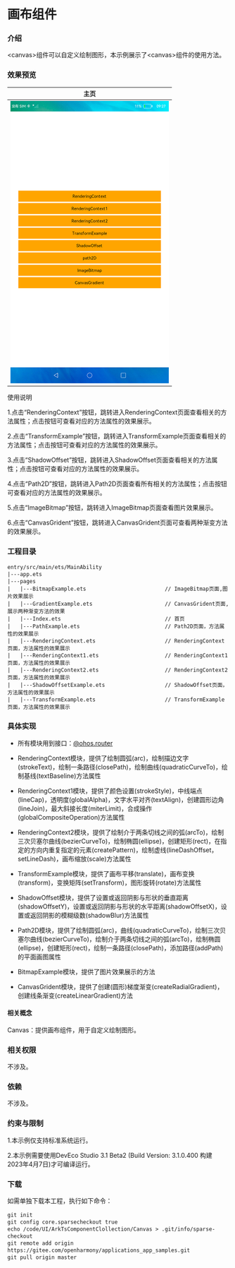 # 画布组件

### 介绍

<canvas\>组件可以自定义绘制图形，本示例展示了<canvas\>组件的使用方法。

### 效果预览

|               主页              |
|--------------------------------|
|![](screenshots/device/main.png) |

使用说明

1.点击“RenderingContext”按钮，跳转进入RenderingContext页面查看相关的方法属性；点击按钮可查看对应的方法属性的效果展示。

2.点击“TransformExample”按钮，跳转进入TransformExample页面查看相关的方法属性；点击按钮可查看对应的方法属性的效果展示。

3.点击“ShadowOffset”按钮，跳转进入ShadowOffset页面查看相关的方法属性；点击按钮可查看对应的方法属性的效果展示。

4.点击“Path2D”按钮，跳转进入Path2D页面查看所有相关的方法属性；点击按钮可查看对应的方法属性的效果展示。

5.点击“ImageBitmap”按钮，跳转进入ImageBitmap页面查看图片效果展示。

6.点击“CanvasGrident”按钮，跳转进入CanvasGrident页面可查看两种渐变方法的效果展示。

### 工程目录
```
entry/src/main/ets/MainAbility
|---app.ets
|---pages
|   |---BitmapExample.ets                         // ImageBitmap页面,图片效果展示
|   |---GradientExample.ets                       // CanvasGrident页面, 展示两种渐变方法的效果
|   |---Index.ets                                 // 首页
|   |---PathExample.ets                           // Path2D页面，方法属性的效果展示
|   |---RenderingContext.ets                      // RenderingContext页面，方法属性的效果展示
|   |---RenderingContext1.ets                     // RenderingContext1页面，方法属性的效果展示
|   |---RenderingContext2.ets                     // RenderingContext2页面，方法属性的效果展示
|   |---ShadowOffsetExample.ets                   // ShadowOffset页面，方法属性的效果展示
|   |---TransformExample.ets                      // TransformExample页面，方法属性的效果展示
```

### 具体实现

* 所有模块用到接口：[@ohos.router](https://gitee.com/openharmony/docs/blob/master/zh-cn/application-dev/reference/apis/js-apis-router.md)

* RenderingContext模块，提供了绘制圆弧(arc)，绘制描边文字(strokeText)，绘制一条路径(closePath)，绘制曲线(quadraticCurveTo)，绘制基线(textBaseline)方法属性

* RenderingContext1模块，提供了颜色设置(strokeStyle)，中线端点(lineCap)，透明度(globalAlpha)，文字水平对齐(textAlign)，创建圆形边角(lineJoin)，最大斜接长度(miterLimit)，合成操作(globalCompositeOperation)方法属性

* RenderingContext2模块，提供了绘制介于两条切线之间的弧(arcTo)，绘制三次贝塞尔曲线(bezierCurveTo)，绘制椭圆(ellipse)，创建矩形(rect)，在指定的方向内重复指定的元素(createPattern)，绘制虚线(lineDashOffset，setLineDash)，画布缩放(scale)方法属性

* TransformExample模块，提供了画布平移(translate)，画布变换(transform)，变换矩阵(setTransform)，图形旋转(rotate)方法属性

* ShadowOffset模块，提供了设置或返回阴影与形状的垂直距离(shadowOffsetY)，设置或返回阴影与形状的水平距离(shadowOffsetX)，设置或返回阴影的模糊级数(shadowBlur)方法属性

* Path2D模块，提供了绘制圆弧(arc)，曲线(quadraticCurveTo)，绘制三次贝塞尔曲线(bezierCurveTo)，绘制介于两条切线之间的弧(arcTo)，绘制椭圆(ellipse)，创建矩形(rect)，绘制一条路径(closePath)，添加路径(addPath)的平面画图属性

* BitmapExample模块，提供了图片效果展示的方法

* CanvasGrident模块，提供了创建(圆形)梯度渐变(createRadialGradient)，创建线条渐变(createLinearGradient)方法

#### 相关概念

Canvas：提供画布组件，用于自定义绘制图形。

### 相关权限

不涉及。

### 依赖

不涉及。

### 约束与限制

1.本示例仅支持标准系统运行。

2.本示例需要使用DevEco Studio 3.1 Beta2 (Build Version: 3.1.0.400 构建 2023年4月7日)才可编译运行。

### 下载

如需单独下载本工程，执行如下命令：
```
git init
git config core.sparsecheckout true
echo /code/UI/ArkTsComponentClollection/Canvas > .git/info/sparse-checkout
git remote add origin https://gitee.com/openharmony/applications_app_samples.git
git pull origin master
```